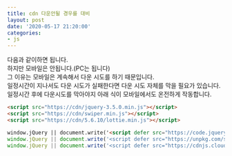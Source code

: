 ```yaml
---
title: cdn 다운안될 경우를 대비
layout: post
date: '2020-05-17 21:20:00'
categories:
- js
---
```


다음과 같이하면 됩니다.  
하지만 모바일은 안됩니다.(PC는 됩니다)  
그 이유는 모바일은 계속해서 다운 시도를 하기 때문입니다.  
일정시간이 지나서도 다운 시도가 실패한다면 다운 시도 자체를 막을 필요가 있습니다.  
일정시간 후에 다운시도를 막아야지 아래 식이 모바일에서도 온전하게 작동합니다.

```html
<script src="https://cdn/jquery-3.5.0.min.js"></script>
<script src="https://cdn/swiper.min.js"></script>
<script src="https://cdn/5.6.10/lottie.min.js"></script>

window.jQuery || document.write('<script defer src="https://code.jquery.com/jquery-3.5.0.min.js"></\script>')
window.jQuery || document.write('<script defer src="https://unpkg.com/swiper/js/swiper.min.js"></\script>')
window.jQuery || document.write('<script defer src="https://cdnjs.cloudflare.com/ajax/libs/bodymovin/5.6.10/lottie.min.js"></\script>')
```